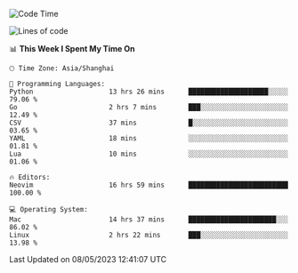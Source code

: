 <!--START_SECTION:waka-->
![Code Time](http://img.shields.io/badge/Code%20Time-1%2C355%20hrs%2016%20mins-blue)

![Lines of code](https://img.shields.io/badge/From%20Hello%20World%20I%27ve%20Written-269.3%20thousand%20lines%20of%20code-blue)

📊 **This Week I Spent My Time On** 

```text
🕑︎ Time Zone: Asia/Shanghai

💬 Programming Languages: 
Python                   13 hrs 26 mins      ████████████████████░░░░░   79.06 % 
Go                       2 hrs 7 mins        ███░░░░░░░░░░░░░░░░░░░░░░   12.49 % 
CSV                      37 mins             █░░░░░░░░░░░░░░░░░░░░░░░░   03.65 % 
YAML                     18 mins             ░░░░░░░░░░░░░░░░░░░░░░░░░   01.81 % 
Lua                      10 mins             ░░░░░░░░░░░░░░░░░░░░░░░░░   01.06 % 

🔥 Editors: 
Neovim                   16 hrs 59 mins      █████████████████████████   100.00 % 

💻 Operating System: 
Mac                      14 hrs 37 mins      ██████████████████████░░░   86.02 % 
Linux                    2 hrs 22 mins       ███░░░░░░░░░░░░░░░░░░░░░░   13.98 % 
```


 Last Updated on 08/05/2023 12:41:07 UTC
<!--END_SECTION:waka-->
